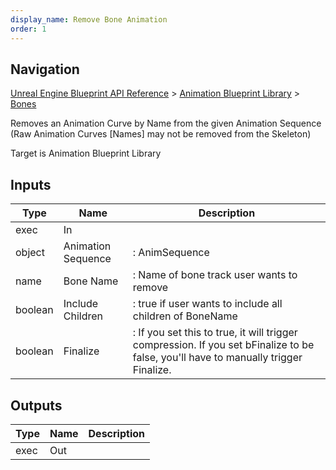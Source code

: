 ```yaml
---
display_name: Remove Bone Animation
order: 1
---
```

## Navigation

[Unreal Engine Blueprint API Reference](https://dev.epicgames.com/documentation/en-us/unreal-engine/BlueprintAPI) > [Animation Blueprint Library](https://dev.epicgames.com/documentation/en-us/unreal-engine/BlueprintAPI/AnimationBlueprintLibrary) > [Bones](https://dev.epicgames.com/documentation/en-us/unreal-engine/BlueprintAPI/AnimationBlueprintLibrary/Bones)

Removes an Animation Curve by Name from the given Animation Sequence (Raw Animation Curves \[Names\] may not be removed from the Skeleton)

Target is Animation Blueprint Library

## Inputs

| Type | Name | Description |
| --- | --- | --- |
| exec | In |  |
| object | Animation Sequence | : AnimSequence |
| name | Bone Name | : Name of bone track user wants to remove |
| boolean | Include Children | : true if user wants to include all children of BoneName |
| boolean | Finalize | : If you set this to true, it will trigger compression. If you set bFinalize to be false, you'll have to manually trigger Finalize. |

## Outputs

| Type | Name | Description |
| --- | --- | --- |
| exec | Out |  |
